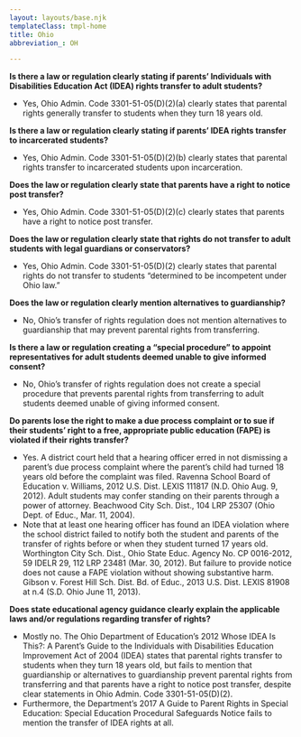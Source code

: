 ```yaml
---
layout: layouts/base.njk
templateClass: tmpl-home
title: Ohio
abbreviation_: OH

---
```

**Is there a law or regulation clearly stating if parents’ Individuals with Disabilities Education Act (IDEA) rights transfer to adult students?**

* Yes, Ohio Admin. Code 3301-51-05(D)(2)(a) clearly states that parental rights generally transfer to students when they turn 18 years old.

**Is there a law or regulation clearly stating if parents’ IDEA rights transfer to incarcerated students?**

* Yes, Ohio Admin. Code 3301-51-05(D)(2)(b) clearly states that parental rights transfer to incarcerated students upon incarceration.

**Does the law or regulation clearly state that parents have a right to notice post transfer?**

* Yes, Ohio Admin. Code 3301-51-05(D)(2)(c) clearly states that parents have a right to notice post transfer.

**Does the law or regulation clearly state that rights do not transfer to adult students with legal guardians or conservators?**

* Yes, Ohio Admin. Code 3301-51-05(D)(2) clearly states that parental rights do not transfer to students “determined to be incompetent under Ohio law.”

**Does the law or regulation clearly mention alternatives to guardianship?**

* No, Ohio’s transfer of rights regulation does not mention alternatives to guardianship that may prevent parental rights from transferring.

**Is there a law or regulation creating a “special procedure” to appoint representatives for adult students deemed unable to give informed consent?**

* No, Ohio’s transfer of rights regulation does not create a special procedure that prevents parental rights from transferring to adult students deemed unable of giving informed consent.

**Do parents lose the right to make a due process complaint or to sue if their students’ right to a free, appropriate public education (FAPE) is violated if their rights transfer?**

* Yes. A district court held that a hearing officer erred in not dismissing a parent’s due process complaint where the parent’s child had turned 18 years old before the complaint was filed. Ravenna School Board of Education v. Williams, 2012 U.S. Dist. LEXIS 111817 (N.D. Ohio Aug. 9, 2012). Adult students may confer standing on their parents through a power of attorney. Beachwood City Sch. Dist., 104 LRP 25307 (Ohio Dept. of Educ., Mar. 11, 2004).
* Note that at least one hearing officer has found an IDEA violation where the school district failed to notify both the student and parents of the transfer of rights before or when they student turned 17 years old. Worthington City Sch. Dist., Ohio State Educ. Agency No. CP 0016-2012, 59 IDELR 29, 112 LRP 23481 (Mar. 30, 2012). But failure to provide notice does not cause a FAPE violation without showing substantive harm. Gibson v. Forest Hill Sch. Dist. Bd. of Educ., 2013 U.S. Dist. LEXIS 81908 at n.4 (S.D. Ohio June 11, 2013).

**Does state educational agency guidance clearly explain the applicable laws and/or regulations regarding transfer of rights?**

* Mostly no. The Ohio Department of Education’s 2012 Whose IDEA Is This?: A Parent’s Guide to the Individuals with Disabilities Education Improvement Act of 2004 (IDEA) states that parental rights transfer to students when they turn 18 years old, but fails to mention that guardianship or alternatives to guardianship prevent parental rights from transferring and that parents have a right to notice post transfer, despite clear statements in Ohio Admin. Code 3301-51-05(D)(2).
* Furthermore, the Department’s 2017 A Guide to Parent Rights in Special Education: Special Education Procedural Safeguards Notice fails to mention the transfer of IDEA rights at all.